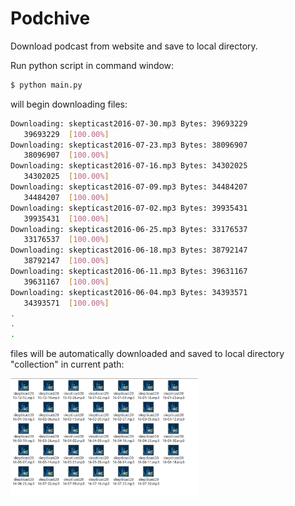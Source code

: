 # Podchive
Download podcast from website and save to local directory.

Run python script in command window:

```bash
$ python main.py
```

will begin downloading files:

```bash
Downloading: skepticast2016-07-30.mp3 Bytes: 39693229
   39693229  [100.00%]
Downloading: skepticast2016-07-23.mp3 Bytes: 38096907
   38096907  [100.00%]
Downloading: skepticast2016-07-16.mp3 Bytes: 34302025
   34302025  [100.00%]
Downloading: skepticast2016-07-09.mp3 Bytes: 34484207
   34484207  [100.00%]
Downloading: skepticast2016-07-02.mp3 Bytes: 39935431
   39935431  [100.00%]
Downloading: skepticast2016-06-25.mp3 Bytes: 33176537
   33176537  [100.00%]
Downloading: skepticast2016-06-18.mp3 Bytes: 38792147
   38792147  [100.00%]
Downloading: skepticast2016-06-11.mp3 Bytes: 39631167
   39631167  [100.00%]
Downloading: skepticast2016-06-04.mp3 Bytes: 34393571
   34393571  [100.00%]
.
.
.
```

files will be automatically downloaded and saved to local directory "collection" in current path:

<img src="https://github.com/aptxna/podchive/blob/master/screenshot.png" width="300">